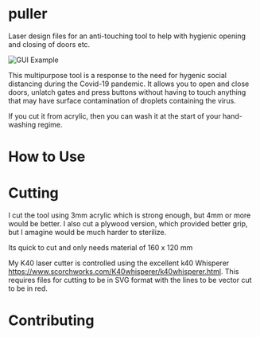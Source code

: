 # puller
Laser design files for an anti-touching tool to help with hygienic opening and closing of doors etc. 

![GUI Example](http://)

This multipurpose tool is a response to the need for hygenic social distancing during the Covid-19 pandemic. It allows you to open and close doors, unlatch gates and press buttons without having to touch anything that may have surface contamination of droplets containing the virus.

If you cut it from acrylic, then you can wash it at the start of your hand-washing regime.

# How to Use

# Cutting

I cut the tool using 3mm acrylic which is strong enough, but 4mm or more would be better. I also cut a plywood version, which provided better grip, but I amagine would be much harder to sterilize.

Its quick to cut and only needs material of 160 x 120 mm

My K40 laser cutter is controlled using the excellent k40 Whisperer https://www.scorchworks.com/K40whisperer/k40whisperer.html. This requires files for cutting to be in SVG format with the lines to be vector cut to be in red.


# Contributing

